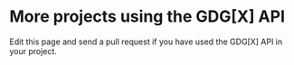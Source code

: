 # More projects using the GDG[X] API

Edit this page and send a pull request if you have used the GDG[X] API in your project.
